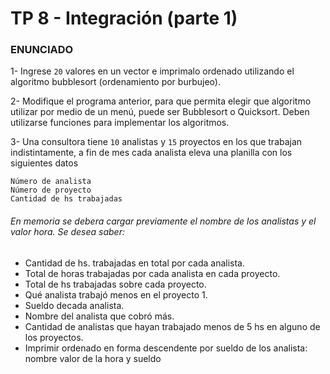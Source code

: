 # TP 8 - Integración (parte 1)

### ENUNCIADO

1- Ingrese `20` valores en un vector e imprimalo ordenado utilizando el algoritmo bubblesort (ordenamiento por burbujeo).

2- Modifique el programa anterior, para que permita elegir que algoritmo utilizar por medio de un menú, puede ser Bubblesort o Quicksort. Deben utilizarse funciones para implementar los algoritmos.

3- Una consultora tiene `10` analistas y `15` proyectos en los que trabajan indistintamente, a fin de mes cada analista eleva una planilla con los siguientes datos
```
Número de analista
Número de proyecto
Cantidad de hs trabajadas
```

###### En memoria se debera cargar previamente el nombre de los analistas y el valor hora. Se desea saber:

- Cantidad de hs. trabajadas en total por cada analista.
- Total de horas trabajadas por cada analista en cada proyecto.
- Total de hs trabajadas sobre cada proyecto.
- Qué analista trabajó menos en el proyecto 1.
- Sueldo decada analista.
- Nombre del analista que cobró más.
- Cantidad de analistas que hayan trabajado menos de 5 hs en alguno de los proyectos.
- Imprimir ordenado en forma descendente por sueldo de los analista: nombre valor de la hora y sueldo
